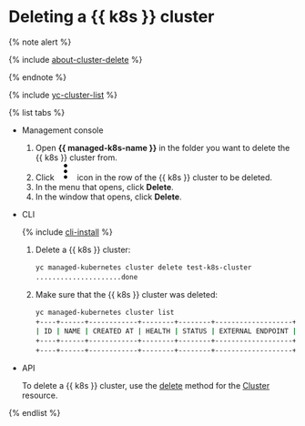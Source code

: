 # Deleting a {{ k8s }} cluster

{% note alert %}

{% include [about-cluster-delete](../../../_includes/managed-kubernetes/note-k8s-cluster-delete.md) %}

{% endnote %}

{% include [yc-cluster-list](../../../_includes/managed-kubernetes/cluster-list.md) %}

{% list tabs %}

- Management console

  1. Open **{{ managed-k8s-name }}** in the folder you want to delete the {{ k8s }} cluster from.
  1. Click ![image](../../../_assets/vertical-ellipsis.svg) icon in the row of the {{ k8s }} cluster to be deleted.
  1. In the menu that opens, click **Delete**.
  1. In the window that opens, click **Delete**.

- CLI

  {% include [cli-install](../../../_includes/cli-install.md) %}

  1. Delete a {{ k8s }} cluster:

     ```bash
     yc managed-kubernetes cluster delete test-k8s-cluster
     .....................done
     ```

  1. Make sure that the {{ k8s }} cluster was deleted:

     ```bash
     yc managed-kubernetes cluster list
     +----+------+------------+--------+--------+-------------------+-------------------+
     | ID | NAME | CREATED AT | HEALTH | STATUS | EXTERNAL ENDPOINT | INTERNAL ENDPOINT |
     +----+------+------------+--------+--------+-------------------+-------------------+
     +----+------+------------+--------+--------+-------------------+-------------------+
     ```

- API

  To delete a {{ k8s }} cluster, use the [delete](../../api-ref/Cluster/delete.md) method for the [Cluster](../../api-ref/Cluster/) resource.

{% endlist %}